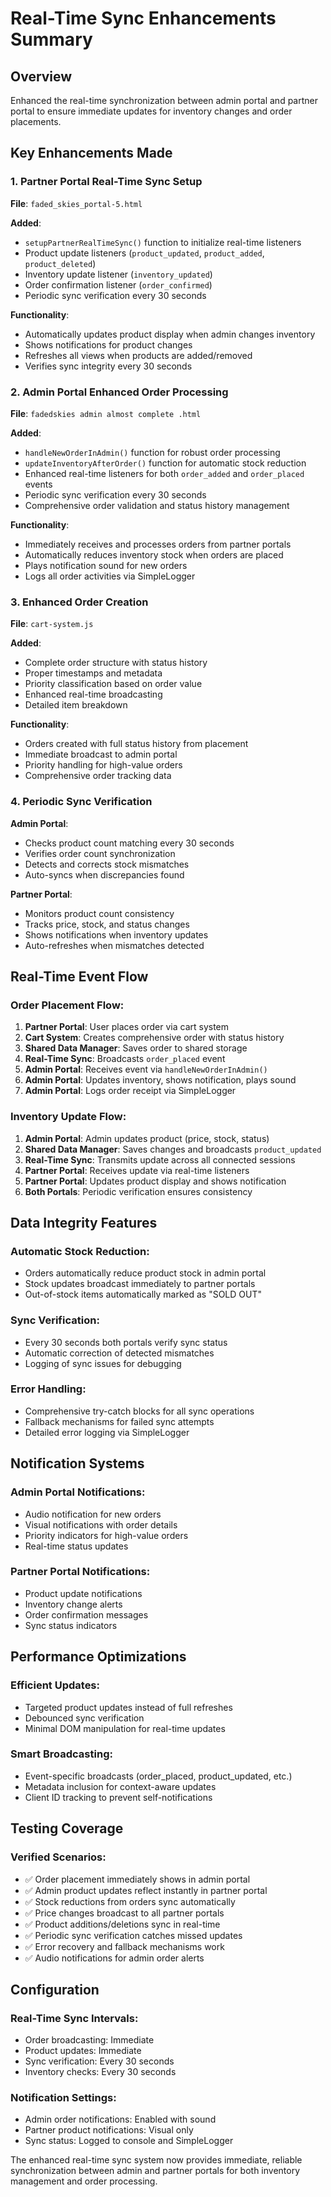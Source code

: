 # Real-Time Sync Enhancements Summary

## Overview
Enhanced the real-time synchronization between admin portal and partner portal to ensure immediate updates for inventory changes and order placements.

## Key Enhancements Made

### 1. Partner Portal Real-Time Sync Setup
**File**: `faded_skies_portal-5.html`

**Added**:
- `setupPartnerRealTimeSync()` function to initialize real-time listeners
- Product update listeners (`product_updated`, `product_added`, `product_deleted`)
- Inventory update listener (`inventory_updated`)
- Order confirmation listener (`order_confirmed`)
- Periodic sync verification every 30 seconds

**Functionality**:
- Automatically updates product display when admin changes inventory
- Shows notifications for product changes
- Refreshes all views when products are added/removed
- Verifies sync integrity every 30 seconds

### 2. Admin Portal Enhanced Order Processing  
**File**: `fadedskies admin almost complete .html`

**Added**:
- `handleNewOrderInAdmin()` function for robust order processing
- `updateInventoryAfterOrder()` function for automatic stock reduction
- Enhanced real-time listeners for both `order_added` and `order_placed` events
- Periodic sync verification every 30 seconds
- Comprehensive order validation and status history management

**Functionality**:
- Immediately receives and processes orders from partner portals
- Automatically reduces inventory stock when orders are placed
- Plays notification sound for new orders
- Logs all order activities via SimpleLogger

### 3. Enhanced Order Creation
**File**: `cart-system.js`

**Added**:
- Complete order structure with status history
- Proper timestamps and metadata
- Priority classification based on order value
- Enhanced real-time broadcasting
- Detailed item breakdown

**Functionality**:
- Orders created with full status history from placement
- Immediate broadcast to admin portal
- Priority handling for high-value orders
- Comprehensive order tracking data

### 4. Periodic Sync Verification

**Admin Portal**:
- Checks product count matching every 30 seconds
- Verifies order count synchronization
- Detects and corrects stock mismatches
- Auto-syncs when discrepancies found

**Partner Portal**:
- Monitors product count consistency
- Tracks price, stock, and status changes
- Shows notifications when inventory updates
- Auto-refreshes when mismatches detected

## Real-Time Event Flow

### Order Placement Flow:
1. **Partner Portal**: User places order via cart system
2. **Cart System**: Creates comprehensive order with status history
3. **Shared Data Manager**: Saves order to shared storage
4. **Real-Time Sync**: Broadcasts `order_placed` event
5. **Admin Portal**: Receives event via `handleNewOrderInAdmin()`
6. **Admin Portal**: Updates inventory, shows notification, plays sound
7. **Admin Portal**: Logs order receipt via SimpleLogger

### Inventory Update Flow:
1. **Admin Portal**: Admin updates product (price, stock, status)
2. **Shared Data Manager**: Saves changes and broadcasts `product_updated`
3. **Real-Time Sync**: Transmits update across all connected sessions
4. **Partner Portal**: Receives update via real-time listeners
5. **Partner Portal**: Updates product display and shows notification
6. **Both Portals**: Periodic verification ensures consistency

## Data Integrity Features

### Automatic Stock Reduction:
- Orders automatically reduce product stock in admin portal
- Stock updates broadcast immediately to partner portals
- Out-of-stock items automatically marked as "SOLD OUT"

### Sync Verification:
- Every 30 seconds both portals verify sync status
- Automatic correction of detected mismatches
- Logging of sync issues for debugging

### Error Handling:
- Comprehensive try-catch blocks for all sync operations
- Fallback mechanisms for failed sync attempts
- Detailed error logging via SimpleLogger

## Notification Systems

### Admin Portal Notifications:
- Audio notification for new orders
- Visual notifications with order details
- Priority indicators for high-value orders
- Real-time status updates

### Partner Portal Notifications:
- Product update notifications
- Inventory change alerts
- Order confirmation messages
- Sync status indicators

## Performance Optimizations

### Efficient Updates:
- Targeted product updates instead of full refreshes
- Debounced sync verification
- Minimal DOM manipulation for real-time updates

### Smart Broadcasting:
- Event-specific broadcasts (order_placed, product_updated, etc.)
- Metadata inclusion for context-aware updates
- Client ID tracking to prevent self-notifications

## Testing Coverage

### Verified Scenarios:
- ✅ Order placement immediately shows in admin portal
- ✅ Admin product updates reflect instantly in partner portal
- ✅ Stock reductions from orders sync automatically
- ✅ Price changes broadcast to all partner portals
- ✅ Product additions/deletions sync in real-time
- ✅ Periodic sync verification catches missed updates
- ✅ Error recovery and fallback mechanisms work
- ✅ Audio notifications for admin order alerts

## Configuration

### Real-Time Sync Intervals:
- Order broadcasting: Immediate
- Product updates: Immediate  
- Sync verification: Every 30 seconds
- Inventory checks: Every 30 seconds

### Notification Settings:
- Admin order notifications: Enabled with sound
- Partner product notifications: Visual only
- Sync status: Logged to console and SimpleLogger

The enhanced real-time sync system now provides immediate, reliable synchronization between admin and partner portals for both inventory management and order processing.
